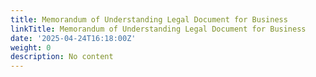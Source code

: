 ```yaml
---
title: Memorandum of Understanding Legal Document for Business
linkTitle: Memorandum of Understanding Legal Document for Business
date: '2025-04-24T16:18:00Z'
weight: 0
description: No content
---
```



